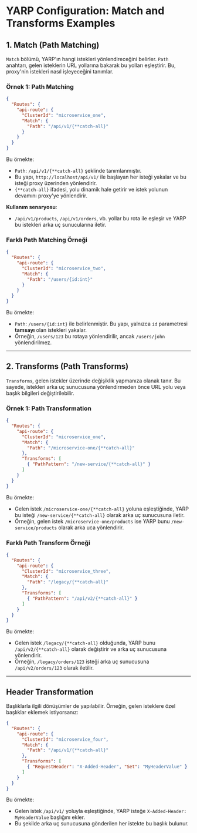 
# YARP Configuration: Match and Transforms Examples

## 1. Match (Path Matching)

`Match` bölümü, YARP'ın hangi istekleri yönlendireceğini belirler. `Path` anahtarı, gelen isteklerin URL yollarına bakarak bu yolları eşleştirir. Bu, proxy'nin istekleri nasıl işleyeceğini tanımlar.

### Örnek 1: Path Matching

```json
{
  "Routes": {
    "api-route": {
      "ClusterId": "microservice_one",
      "Match": {
        "Path": "/api/v1/{**catch-all}"
      }
    }
  }
}
```

Bu örnekte:
- `Path`: `/api/v1/{**catch-all}` şeklinde tanımlanmıştır.
- Bu yapı, `http://localhost/api/v1/` ile başlayan her isteği yakalar ve bu isteği proxy üzerinden yönlendirir.
- `{**catch-all}` ifadesi, yolu dinamik hale getirir ve istek yolunun devamını proxy'ye yönlendirir.

**Kullanım senaryosu**: 
- `/api/v1/products`, `/api/v1/orders`, vb. yollar bu rota ile eşleşir ve YARP bu istekleri arka uç sunucularına iletir.

### Farklı Path Matching Örneği

```json
{
  "Routes": {
    "api-route": {
      "ClusterId": "microservice_two",
      "Match": {
        "Path": "/users/{id:int}"
      }
    }
  }
}
```

Bu örnekte:
- `Path`: `/users/{id:int}` ile belirlenmiştir. Bu yapı, yalnızca `id` parametresi **tamsayı** olan istekleri yakalar.
- Örneğin, `/users/123` bu rotaya yönlendirilir, ancak `/users/john` yönlendirilmez.

---

## 2. Transforms (Path Transforms)

`Transforms`, gelen istekler üzerinde değişiklik yapmanıza olanak tanır. Bu sayede, istekleri arka uç sunucusuna yönlendirmeden önce URL yolu veya başlık bilgileri değiştirilebilir.

### Örnek 1: Path Transformation

```json
{
  "Routes": {
    "api-route": {
      "ClusterId": "microservice_one",
      "Match": {
        "Path": "/microservice-one/{**catch-all}"
      },
      "Transforms": [
        { "PathPattern": "/new-service/{**catch-all}" }
      ]
    }
  }
}
```

Bu örnekte:
- Gelen istek `/microservice-one/{**catch-all}` yoluna eşleştiğinde, YARP bu isteği `/new-service/{**catch-all}` olarak arka uç sunucusuna iletir.
- Örneğin, gelen istek `/microservice-one/products` ise YARP bunu `/new-service/products` olarak arka uca yönlendirir.

### Farklı Path Transform Örneği

```json
{
  "Routes": {
    "api-route": {
      "ClusterId": "microservice_three",
      "Match": {
        "Path": "/legacy/{**catch-all}"
      },
      "Transforms": [
        { "PathPattern": "/api/v2/{**catch-all}" }
      ]
    }
  }
}
```

Bu örnekte:
- Gelen istek `/legacy/{**catch-all}` olduğunda, YARP bunu `/api/v2/{**catch-all}` olarak değiştirir ve arka uç sunucusuna yönlendirir.
- Örneğin, `/legacy/orders/123` isteği arka uç sunucusuna `/api/v2/orders/123` olarak iletilir.

---

## Header Transformation

Başlıklarla ilgili dönüşümler de yapılabilir. Örneğin, gelen isteklere özel başlıklar eklemek istiyorsanız:

```json
{
  "Routes": {
    "api-route": {
      "ClusterId": "microservice_four",
      "Match": {
        "Path": "/api/v1/{**catch-all}"
      },
      "Transforms": [
        { "RequestHeader": "X-Added-Header", "Set": "MyHeaderValue" }
      ]
    }
  }
}
```

Bu örnekte:
- Gelen istek `/api/v1/` yoluyla eşleştiğinde, YARP isteğe `X-Added-Header: MyHeaderValue` başlığını ekler.
- Bu şekilde arka uç sunucusuna gönderilen her istekte bu başlık bulunur.
